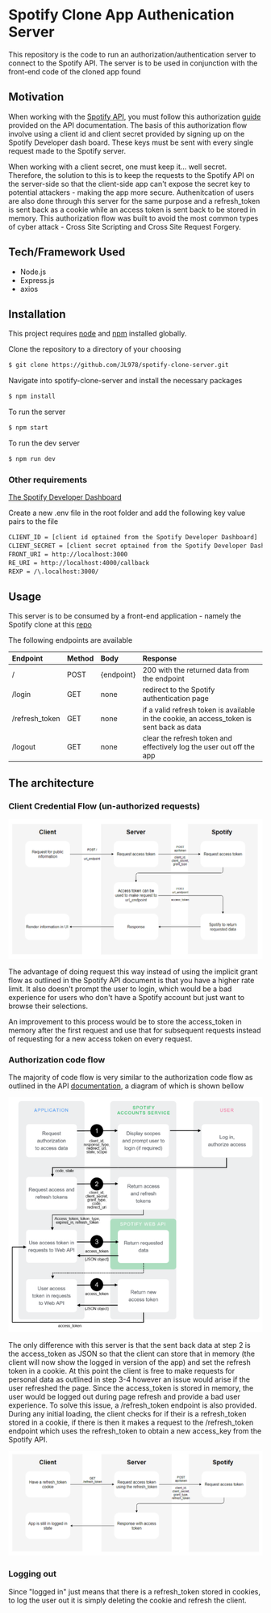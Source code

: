 # Spotify Clone App Authenication Server
This repository is the code to run an authorization/authentication server to connect to the Spotify API. The server is to be used in conjunction with the front-end code of the cloned app found 

## Motivation
When working with the [Spotify API](https://developer.spotify.com/documentation/web-api/), you must follow this authorization [guide](https://developer.spotify.com/documentation/general/guides/authorization-guide/) provided on the API documentation. The basis of this authorization flow involve using a client id and client secret provided by signing up on the Spotify Developer dash board. These keys must be sent with every single request made to the Spotify server. 

When working with a client secret, one must keep it... well secret. Therefore, the solution to this is to keep the requests to the Spotify API on the server-side so that the client-side app can't expose the secret key to potential attackers - making the app more secure. Authenitcation of users are also done through this server for the same purpose and a refresh_token is sent back as a cookie while an access token is sent back to be stored in memory. This authorization flow was built to avoid the most common types of cyber attack - Cross Site Scripting and Cross Site Request Forgery.

## Tech/Framework Used
* Node.js
* Express.js
* axios

## Installation
This project requires [node](http://nodejs.org) and [npm](https://npmjs.com) installed globally. 

Clone the repository to a directory of your choosing

```sh
$ git clone https://github.com/JL978/spotify-clone-server.git
```
Navigate into spotify-clone-server and install the necessary packages

```sh
$ npm install 
```
To run the server

```sh
$ npm start
```
To run the dev server

```sh
$ npm run dev
```

### **Other requirements**
[The Spotify Developer Dashboard](https://developer.spotify.com/dashboard/login)

Create a new .env file in the root folder and add the following key value pairs to the file

```sh
CLIENT_ID = [client id optained from the Spotify Developer Dashboard]
CLIENT_SECRET = [client secret optained from the Spotify Developer Dashboard]
FRONT_URI = http://localhost:3000
RE_URI = http://localhost:4000/callback
REXP = /\.localhost:3000/
```

## Usage

This server is to be consumed by a front-end application - namely the Spotify clone at this [repo](https://github.com/JL978/spotify-clone-client)

The following endpoints are available

|Endpoint|Method|Body|Response|
|:---|:---|:---|:---|
|/|POST|{endpoint}|200 with the returned data from the endpoint|
|/login|GET|none|redirect to the Spotify authentication page|
|/refresh_token|GET|none|if a valid refresh token is available in the cookie, an access_token is sent back as data|
|/logout|GET|none|clear the refresh token and effectively log the user out off the app|

## The architecture
### Client Credential Flow (un-authorized requests)

![client credential flow](demo/unauthed.png)

The advantage of doing request this way instead of using the implicit grant flow as outlined in the Spotify API document is that you have a higher rate limit. It also doesn't prompt the user to login, which would be a bad experience for users who don't have a Spotify account but just want to browse their selections. 

An improvement to this process would be to store the access_token in memory after the first request and use that for subsequent requests instead of requesting for a new access token on every request.

### Authorization code flow 

The majority of code flow is very similar to the authorization code flow as outlined in the API [documentation](https://developer.spotify.com/documentation/general/guides/authorization-guide/), a diagram of which is shown bellow

![spotify authorization flow](demo/spotify-auth.png)

The only difference with this server is that the sent back data at step 2 is the access_token as JSON so that the client can store that in memory (the client will now show the logged in version of the app) and set the refresh token in a cookie. At this point the client is free to make requests for personal data as outlined in step 3-4 however an issue would arise if the user refreshed the page. Since the access_token is stored in memory, the user would be logged out during page refresh and provide a bad user experience. To solve this issue, a /refresh_token endpoint is also provided. During any initial loading, the client checks for if their is a refresh_token stored in a cookie, if there is then it makes a request to the /refresh_token endpoint which uses the refresh_token to obtain a new access_key from the Spotify API. 

![refresh token flow](demo/refresh.png)

### Logging out

Since "logged in" just means that there is a refresh_token stored in cookies, to log the user out it is simply deleting the cookie and refresh the client.
